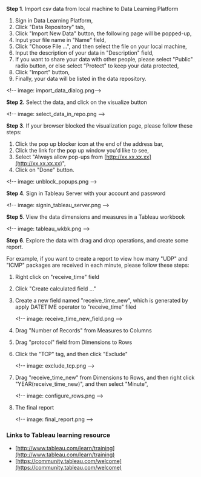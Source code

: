 
**Step 1**. Import csv data from local machine to Data Learning Platform

1. Sign in Data Learning Platform,
2. Click &quot;Data Repository&quot; tab,
3. Click &quot;Import New Data&quot; button, the following page will be popped-up,
4. Input your file name in &quot;Name&quot; field,
5. Click &quot;Choose File …&quot;, and then select the file on your local machine,
6. Input the description of your data in &quot;Description&quot; field,
7. If you want to share your data with other people, please select &quot;Public&quot; radio button, or else select &quot;Protect&quot; to keep your data protected,
8. Click &quot;Import&quot; button,
9. Finally, your data will be listed in the data repository.

&lt;!-- image: import\_data\_dialog.png--&gt;



**Step 2.** Select the data, and click on the visualize button

&lt;!-- image: select\_data\_in\_repo.png --&gt;



**Step 3**.  If your browser blocked the visualization page, please follow these steps:

1. Click the pop up blocker icon at the end of the address bar,
2. Click the link for the pop up window you&#39;d like to see,
3. Select &quot;Always allow pop-ups from [http://xx.xx.xx.xx](http://xx.xx.xx.xx)&quot;,
4. Click on &quot;Done&quot; button.

&lt;!-- image: unblock\_popups.png --&gt;



**Step 4**.  Sign in Tableau Server with your account and password

&lt;!-- image: signin\_tableau\_server.png --&gt;

**Step 5**.  View the data dimensions and measures in a Tableau workbook

&lt;!-- image: tableau\_wkbk.png --&gt;



**Step 6**. Explore the data with drag and drop operations, and create some report.

For example, if you want to create a report to view how many &quot;UDP&quot; and &quot;ICMP&quot; packages are received in each minute, please follow these steps:

1. Right click on &quot;receive\_time&quot; field
2. Click &quot;Create calculated field …&quot;
3. Create a new field named &quot;receive\_time\_new&quot;, which is generated by apply DATETIME operator to &quot;receive\_time&quot; filed

	&lt;!-- image: receive\_time\_new\_field.png --&gt;



1. Drag &quot;Number of Records&quot; from Measures to Columns
2. Drag &quot;protocol&quot; field from Dimensions to Rows
3. Click the &quot;TCP&quot; tag, and then click &quot;Exclude&quot;

	&lt;!-- image: exclude\_tcp.png --&gt;



1. Drag &quot;receive\_time\_new&quot; from Dimensions to Rows, and then right click &quot;YEAR(receive\_time\_new)&quot;, and then select &quot;Minute&quot;,

	&lt;!-- image: configure\_rows.png --&gt;



1. The final report

	&lt;!-- image: final\_report.png --&gt;



### Links to Tableau learning resource

- [http://www.tableau.com/learn/training](http://www.tableau.com/learn/training)
- [https://community.tableau.com/welcome](https://community.tableau.com/welcome)


<!--
Image example: ![alternate text](/posts/files / sample - lab / assets / images / cisco - live.jpg)
-->
